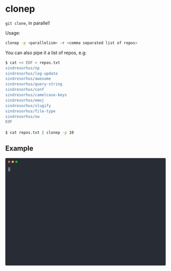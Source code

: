 # clonep

`git clone`, in parallel!

Usage:

```bash
clonep -p <parallelism> -r <comma separated list of repos>
```

You can also pipe it a list of repos, e.g:

```bash
$ cat << EOF > repos.txt
sindresorhus/np
sindresorhus/log-update
sindresorhus/awesome
sindresorhus/query-string
sindresorhus/conf
sindresorhus/camelcase-keys
sindresorhus/emoj
sindresorhus/slugify
sindresorhus/file-type
sindresorhus/ow
EOF

$ cat repos.txt | clonep -p 10
```
## Example

![Image description](./docs/example.svg)
